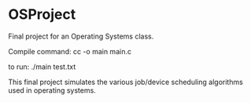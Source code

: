 # OSProject
Final project for an Operating Systems class. 

Compile command: cc -o main main.c

to run: ./main test.txt

This final project simulates the various job/device scheduling algorithms used in operating systems.
